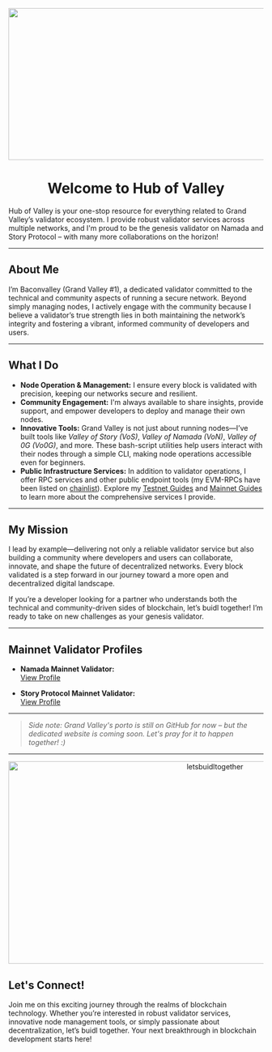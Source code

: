 <p align="center">
  <img src="https://github.com/user-attachments/assets/9086aae1-2365-4a74-9c19-00a10a7e618d" alt="" width="600" height="300">
</p>

<div align="center">
  <h1>Welcome to Hub of Valley</h1>
</div>

Hub of Valley is your one-stop resource for everything related to Grand Valley’s validator ecosystem. I provide robust validator services across multiple networks, and I'm proud to be the genesis validator on Namada and Story Protocol – with many more collaborations on the horizon!

---

## About Me

I’m Baconvalley (Grand Valley #1), a dedicated validator committed to the technical and community aspects of running a secure network. Beyond simply managing nodes, I actively engage with the community because I believe a validator’s true strength lies in both maintaining the network’s integrity and fostering a vibrant, informed community of developers and users.

---

## What I Do

- **Node Operation & Management:** I ensure every block is validated with precision, keeping our networks secure and resilient.
- **Community Engagement:** I'm always available to share insights, provide support, and empower developers to deploy and manage their own nodes.
- **Innovative Tools:** Grand Valley is not just about running nodes—I’ve built tools like *Valley of Story (VoS)*, *Valley of Namada (VoN)*, *Valley of 0G (Vo0G)*, and more. These bash-script utilities help users interact with their nodes through a simple CLI, making node operations accessible even for beginners.
- **Public Infrastructure Services:** In addition to validator operations, I offer RPC services and other public endpoint tools (my EVM-RPCs have been listed on [chainlist](http://chainlist.org/)). Explore my [Testnet Guides](https://github.com/hubofvalley/Testnet-Guides/tree/main) and [Mainnet Guides](https://github.com/hubofvalley/Mainnet-Guides/tree/main) to learn more about the comprehensive services I provide.

---

## My Mission

I lead by example—delivering not only a reliable validator service but also building a community where developers and users can collaborate, innovate, and shape the future of decentralized networks. Every block validated is a step forward in our journey toward a more open and decentralized digital landscape.

If you’re a developer looking for a partner who understands both the technical and community-driven sides of blockchain, let’s buidl together! I’m ready to take on new challenges as your genesis validator.

---

## Mainnet Validator Profiles

- **Namada Mainnet Validator:**  
  [View Profile](https://namada.valopers.com/validators/tnam1qyplu8gruqmmvwp7x7kd92m6x4xpyce265fa05r6)

- **Story Protocol Mainnet Validator:**  
  [View Profile](https://storyscan.app/validators/storyvaloper1q2vd9hdp2p4qtplty7vh9nmupenv2xn0turd4p)

---

> *Side note: Grand Valley's porto is still on GitHub for now – but the dedicated website is coming soon. Let's pray for it to happen together! :)*

---

<p align="center">
  <img src="https://github.com/user-attachments/assets/1d786a69-6d92-49b7-99a0-417b3e85f292" alt="letsbuidltogether" width="800" height="400">
</p>

## Let's Connect!

Join me on this exciting journey through the realms of blockchain technology. Whether you’re interested in robust validator services, innovative node management tools, or simply passionate about decentralization, let’s buidl together. Your next breakthrough in blockchain development starts here!

